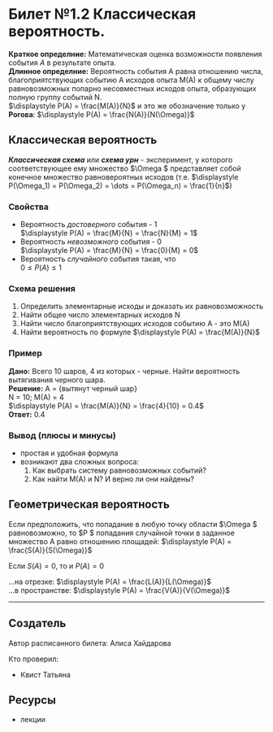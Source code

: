 # Билет №1.2 Классическая вероятность.

**Краткое определние:** Математическая оценка возможности появления события $A$ в результате опыта.  
**Длинное определние:** Вероятность события А равна отношению числа, благоприятствующих событию А исходов опыта M(A) к общему числу равновозможных попарно несовместных исходов опыта, образующих полную группу событий N.  
$\displaystyle  P(A) = \frac{M(A)}{N}$ и это же обозначение только у **Рогова**: $\displaystyle P(A) = \frac{N(A)}{N(\Omega)}$


## Классическая вероятность


***Классическая схема*** или ***схема урн*** - эксперимент, у которого соответствующее ему множество  $\Omega $ представляет собой конечное множество равновероятных исходов (т.е. $\displaystyle P(\Omega_1) = P(\Omega_2) = \dots = P(\Omega_n) = \frac{1}{n}$)

### Свойства

- Вероятность *достоверного* события - 1  
    $\displaystyle  P(A) = \frac{M}{N} = \frac{N}{M} = 1$
- Вероятность *невозможного* события - 0  
    $\displaystyle  P(A) = \frac{M}{N} = \frac{0}{M} = 0$
- Вероятность *случайного* события такая, что  
    $\displaystyle  0 \leq P(A) \leq 1$
    
### Схема решения

1. Определить элементарные исходы и доказать их равновозможность
2. Найти общее число элементарных исходов N
3. Найти число благоприятствующих исходов событию A - это M(A)
4. Найти вероятность по формуле $\displaystyle  P(A) = \frac{M(A)}{N}$

### Пример

**Дано:** Всего 10 шаров, 4 из которых - черные. Найти вероятность вытягивания черного шара.  
**Решение:** A = {вытянут черный шар}  
N = 10; M(A) = 4  
$\displaystyle  P(A) = \frac{M(A)}{N} = \frac{4}{10} = 0.4$  
**Ответ:** 0.4

### Вывод (плюсы и минусы)

- простая и удобная формула
- возникают два сложных вопроса:
    1. Как выбрать систему равновозможных событий?
    2. Как найти M(A) и N? И верно ли они найдены?
    
## Геометрическая вероятность

Если предположить, что попадание в любую точку области  $\Omega $ равновозможно, то  $P $ попадания случайной точки в заданное множество A равно отношению площадей: $\displaystyle  P(A) = \frac{S(A)}{S(\Omega)}$

Если $S(A) = 0$, то и $P(A) = 0$

...на отрезке: $\displaystyle  P(A) = \frac{L(A)}{L(\Omega)}$  
...в пространстве: $\displaystyle  P(A) = \frac{V(A)}{V(\Omega)}$

---
## Создатель

Автор расписанного билета: Алиса Хайдарова

Кто проверил:
- Квист Татьяна

## Ресурсы
- лекции
